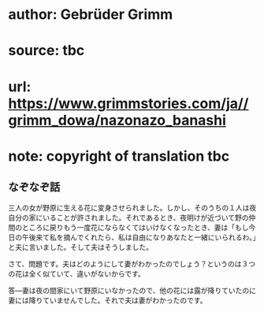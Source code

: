 # author: Gebrüder Grimm
# source: tbc
# url: https://www.grimmstories.com/ja//grimm_dowa/nazonazo_banashi
# note: copyright of translation tbc

## なぞなぞ話 

三人の女が野原に生える花に変身させられました。しかし、そのうちの１人は夜自分の家にいることが許されました。それであるとき、夜明けが近づいて野の仲間のところに戻りもう一度花にならなくてはいけなくなったとき、妻は「もし今日の午後来て私を摘んでくれたら、私は自由になりあなたと一緒にいられるわ。」と夫に言いました。そして夫はそうしました。

さて、問題です。夫はどのようにして妻がわかったのでしょう？というのは３つの花は全く似ていて、違いがないからです。

答―妻は夜の間家にいて野原にいなかったので、他の花には露が降りていたのに妻には降りていませんでした。それで夫は妻がわかったのです。

